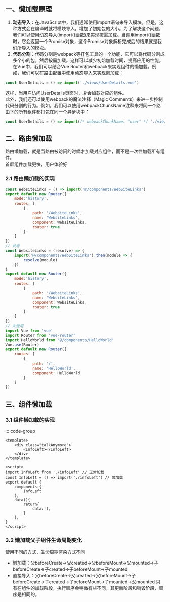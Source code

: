 ## 一、懒加载原理
1. **动态导入**：在JavaScript中，我们通常使用import语句来导入模块。但是，这种方式会在编译时就将模块导入，增加了初始包的大小。为了解决这个问题，我们可以使用动态导入(import()函数)来实现按需加载。当调用import()函数时，它会返回一个Promise对象，这个Promise对象解析完成后的结果就是我们所导入的模块。
2. **代码分割**：代码分割是webpack等打包工具的一个功能，它可以将代码分割成多个小的包，然后按需加载。这样可以减少初始加载时间，提高应用的性能。
在Vue中，我们可以结合Vue Router和webpack来实现组件的懒加载。例如，我们可以在路由配置中使用动态导入来实现懒加载：
```js
const UserDetails = () => import('./views/UserDetails.vue')
```
这样，当用户访问UserDetails页面时，才会加载对应的组件。<br/>
此外，我们还可以使用webpack的魔法注释（Magic Comments）来进一步控制代码分割的行为。例如，我们可以使用webpackChunkName注释来将同一个路由下的所有组件都打包在同一个异步块中：
```js
const UserDetails = () => import(/* webpackChunkName: "user" */ './views/UserDetails.vue')
```
## 二、路由懒加载
路由懒加载，就是当路由被访问的时候才加载对应组件，而不是一次性加载所有组件。<br/>
首屏组件加载更快，用户体验好
### 2.1 路由懒加载的实现
```javascript
const WebsiteLinks = () => import('@/components/WebSiteLinks')
export default new Router({
    mode:'history',
    routes: [
        {
            path: '/WebsiteLinks',
            name: 'WebsiteLinks',
            component: WebsiteLinks,
            router: true
        }
    ]
})
// 或者
const WebsiteLinks = (resolve) => {
    import('@/components/WebSiteLinks').then(module => {
        resolve(module)
    })
}
export default new Router({
    mode:'history',
    routes: [
        {
            path: '/WebsiteLinks',
            name: 'WebsiteLinks',
            component: WebsiteLinks,
            router: true
        }
    ]
})
// 未使用
import Vue from 'vue'
import Router from 'vue-router'
import HelloWorld from '@/components/HelloWorld'
Vue.use(Router)
export default new Router({
    routes: [
        {
            path: '/',
            name: 'HelloWorld',
            component: HelloWorld
        }
    ]
})
```

## 三、组件懒加载
### 3.1 组件懒加载的实现
::: code-group
```vue [template]
<template>
    <div class="talkAnymore">
        <InfoLeft></InfoLeft>
    </div>
</template>
```
```vue [script]
<script>
import InfoLeft from './infoLeft' // 正常加载
const InfoLeft = () => import('./infoLeft') // 懒加载
export default {
    components:{
        InfoLeft
    },
    data(){
        return{
            data:[],
        }
    },
}
</script>
```
### 3.2 懒加载父子组件生命周期变化
使用不同的方式，生命周期渲染方式不同<br/>
* 懒加载：父beforeCreate->父created->父beforeMount->父mounted->子beforeCreate->子created->子beforeMount->子mounted
* 直接导入：父beforeCreate->父created->父beforeMount->子beforeCreate->子created->子beforeMount->子mounted->父mounted
只有在组件的加载阶段，执行顺序会稍微有些不同，其更新阶段和销毁阶段，顺序是相同的。

